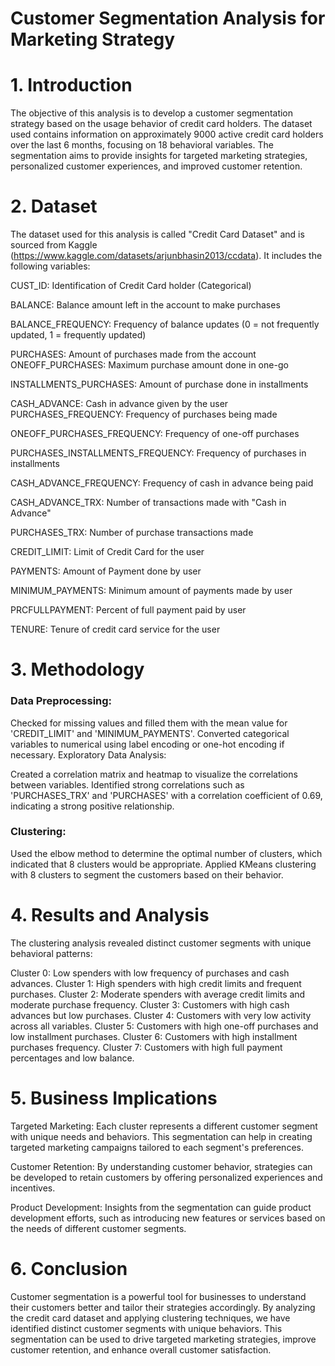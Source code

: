 # **Customer Segmentation Analysis for Marketing Strategy**

# 1. Introduction

The objective of this analysis is to develop a customer segmentation strategy based on the usage behavior of credit card holders. The dataset used contains information on approximately 9000 active credit card holders over the last 6 months, focusing on 18 behavioral variables. The segmentation aims to provide insights for targeted marketing strategies, personalized customer experiences, and improved customer retention.


# 2. Dataset

The dataset used for this analysis is called "Credit Card Dataset" and is sourced from Kaggle (https://www.kaggle.com/datasets/arjunbhasin2013/ccdata). It includes the following variables:

CUST_ID: Identification of Credit Card holder (Categorical)

BALANCE: Balance amount left in the account to make purchases

BALANCE_FREQUENCY: Frequency of balance updates (0 = not frequently updated, 1 = frequently updated)

PURCHASES: Amount of purchases made from the account
ONEOFF_PURCHASES: Maximum purchase amount done in one-go

INSTALLMENTS_PURCHASES: Amount of purchase done in installments

CASH_ADVANCE: Cash in advance given by the user
PURCHASES_FREQUENCY: Frequency of purchases being made

ONEOFF_PURCHASES_FREQUENCY: Frequency of one-off purchases

PURCHASES_INSTALLMENTS_FREQUENCY: Frequency of purchases in installments

CASH_ADVANCE_FREQUENCY: Frequency of cash in advance being paid

CASH_ADVANCE_TRX: Number of transactions made with "Cash in Advance"

PURCHASES_TRX: Number of purchase transactions made

CREDIT_LIMIT: Limit of Credit Card for the user

PAYMENTS: Amount of Payment done by user

MINIMUM_PAYMENTS: Minimum amount of payments made by user

PRCFULLPAYMENT: Percent of full payment paid by user

TENURE: Tenure of credit card service for the user

# 3. Methodology

### Data Preprocessing:

Checked for missing values and filled them with the mean value for 'CREDIT_LIMIT' and 'MINIMUM_PAYMENTS'.
Converted categorical variables to numerical using label encoding or one-hot encoding if necessary.
Exploratory Data Analysis:

Created a correlation matrix and heatmap to visualize the correlations between variables.
Identified strong correlations such as 'PURCHASES_TRX' and 'PURCHASES' with a correlation coefficient of 0.69, indicating a strong positive relationship.

### Clustering:

Used the elbow method to determine the optimal number of clusters, which indicated that 8 clusters would be appropriate.
Applied KMeans clustering with 8 clusters to segment the customers based on their behavior.

# 4. Results and Analysis

The clustering analysis revealed distinct customer segments with unique behavioral patterns:

Cluster 0: Low spenders with low frequency of purchases and cash advances.
Cluster 1: High spenders with high credit limits and frequent purchases.
Cluster 2: Moderate spenders with average credit limits and moderate purchase frequency.
Cluster 3: Customers with high cash advances but low purchases.
Cluster 4: Customers with very low activity across all variables.
Cluster 5: Customers with high one-off purchases and low installment purchases.
Cluster 6: Customers with high installment purchases frequency.
Cluster 7: Customers with high full payment percentages and low balance.

# 5. Business Implications

Targeted Marketing: Each cluster represents a different customer segment with unique needs and behaviors. This segmentation can help in creating targeted marketing campaigns tailored to each segment's preferences.

Customer Retention: By understanding customer behavior, strategies can be developed to retain customers by offering personalized experiences and incentives.

Product Development: Insights from the segmentation can guide product development efforts, such as introducing new features or services based on the needs of different customer segments.

# 6. Conclusion

Customer segmentation is a powerful tool for businesses to understand their customers better and tailor their strategies accordingly. By analyzing the credit card dataset and applying clustering techniques, we have identified distinct customer segments with unique behaviors. This segmentation can be used to drive targeted marketing strategies, improve customer retention, and enhance overall customer satisfaction.
